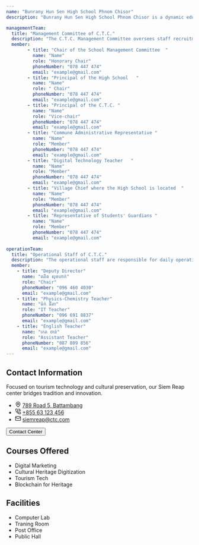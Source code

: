 ```yaml
---
name: "Bunrany Hun Sen High School Phnom Chisor"
description: "Bunrany Hun Sen High School Phnom Chisor is a dynamic educational institution that provides opportunities for students to gain knowledge, skills, and virtues. The high school has a good learning environment, experienced teachers, and modern learning equipment. The curriculum is designed in accordance with national and international educational standards to provide students with a broad knowledge base. In addition, the high school also provides opportunities for students to participate in social and sports activities."

managementTeam:
  title: "Management Committee of C.T.C."
  description: "The C.T.C. Management Committee oversees staff recruitment, operations, resources, monitors finances, promotes community involvement, reviews plans and reports, and supports strategic improvements to enhance efficiency and transparency."
  member:
        - title: "Chair of the School Management Committee  "
          name: "Name"
          role: "Honorary Chair"
          phoneNumber: "078 447 474"
          email: "example@gmail.com"
        - title: "Principal of the High School   "
          name: "Name"
          role: " Chair"
          phoneNumber: "078 447 474"
          email: "example@gmail.com"
        - title: "Principal of the C.T.C. "
          name: "Name"
          role: "Vice-chair"
          phoneNumber: "078 447 474"
          email: "example@gmail.com"
        - title: "Commune Administrative Representative "
          name: "Name"
          role: "Member"
          phoneNumber: "078 447 474"
          email: "example@gmail.com" 
        - title: "Digital Technology Teacher   "
          name: "Name"
          role: "Member"
          phoneNumber: "078 447 474"
          email: "example@gmail.com" 
        - title: "Village Chief where the High School is located  "
          name: "Name"
          role: "Member"
          phoneNumber: "078 447 474"
          email: "example@gmail.com" 
        - title: "Representative of Students' Guardians "
          name: "Name"
          role: "Member"
          phoneNumber: "078 447 474"
          email: "example@gmail.com"  
 
operationTeam:
  title: "Operational Staff of C.T.C."
  description: "The operational staff are responsible for daily operations and running of the C.T.C."
  member:
    - title: "Deputy Director"
      name: "ឈិន សុខហាក់"
      role: "Chair"
      phoneNumber: "096 460 4030"
      email: "example@gmail.com"
    - title: "Physics-Chemistry Teacher"
      name: "ម៉ក់ ធីតា"
      role: "IT Teacher"
      phoneNumber: "096 691 8837"
      email: "example@gmail.com"
    - title: "English Teacher"
      name: "កេត ចាន់"
      role: "Assistant Teacher"
      phoneNumber: "087 809 856"
      email: "example@gmail.com"
---
```

<div >
        <div class="grid grid-cols-1 md:grid-cols-2 gap-8">
            <div class="p-4 rounded-lg">
                <h2 class="text-2xl font-bold text-primary mb-4">Contact Information</h2>
                <p class="mb-4">
                    Focused on tourism technology and cultural preservation, our Siem Reap center bridges tradition and innovation.
                </p>
                <ul class="list-disc list-inside">
                    <li class="flex items-center gap-x-3">
                        <svg xmlns="http://www.w3.org/2000/svg" width="16" height="16" viewBox="0 0 24 24" fill="none" stroke="currentColor" stroke-width="2" stroke-linecap="round" stroke-linejoin="round" class="lucide lucide-map-pin"><path d="M20 10c0 4.993-5.539 10.193-7.399 11.799a1 1 0 0 1-1.202 0C9.539 20.193 4 14.993 4 10a8 8 0 0 1 16 0"/><circle cx="12" cy="10" r="3"/></svg>
                        <a href="https://www.openstreetmap.org/?mlat=13.3631&mlon=103.8667#map=15/-13.3631/103.8667" target="_blank" rel="noopener noreferrer">789 Road 5, Battambang<a>
                    </li>
                    <li class="flex items-center gap-x-3">
                        <svg xmlns="http://www.w3.org/2000/svg" width="16" height="16" viewBox="0 0 24 24" fill="none" stroke="currentColor" stroke-width="2" stroke-linecap="round" stroke-linejoin="round" class="lucide lucide-phone-call"><path d="M22 16.92v3a2 2 0 0 1-2.18 2 19.79 19.79 0 0 1-8.63-3.07 19.5 19.5 0 0 1-6-6 19.79 19.79 0 0 1-3.07-8.67A2 2 0 0 1 4.11 2h3a2 2 0 0 1 2 1.72 12.84 12.84 0 0 0 .7 2.81 2 2 0 0 1-.45 2.11L8.09 9.91a16 16 0 0 0 6 6l1.27-1.27a2 2 0 0 1 2.11-.45 12.84 12.84 0 0 0 2.81.7A2 2 0 0 1 22 16.92z"/><path d="M14.05 2a9 9 0 0 1 8 7.94"/><path d="M14.05 6A5 5 0 0 1 18 10"/></svg>
                        <a href="tel:+855 63 123 456">+855 63 123 456</a>
                    </li>
                    <li class="flex items-center gap-x-3">
                        <svg xmlns="http://www.w3.org/2000/svg" width="16" height="16" viewBox="0 0 24 24" fill="none" stroke="currentColor" stroke-width="2" stroke-linecap="round" stroke-linejoin="round" class="lucide lucide-mail"><rect width="20" height="16" x="2" y="4" rx="2"/><path d="m22 7-8.97 5.7a1.94 1.94 0 0 1-2.06 0L2 7"/></svg>
                        <a href="mailto:siemreap@ctc.com">siemreap@ctc.com</a>
                    </li>
                </ul>
                <button class="mt-6 bg-blue-800 text-white px-4 py-2 rounded hover:bg-blue-700 transition duration-300 hidden">
                    Contact Center
                </button>
            </div>
            <div class="p-4 rounded-lg">
                <h2 class="text-2xl font-bold text-primary mb-4">Courses Offered</h2>
                <ul class="list-disc list-inside mb-6">
                    <li>Digital Marketing</li>
                    <li>Cultural Heritage Digitization</li>
                    <li>Tourism Tech</li>
                    <li>Blockchain for Heritage</li>
                </ul>
                <h2 class="text-2xl font-bold text-primary mb-4">Facilities</h2>
                <ul class="list-disc list-inside">
                    <li>Computer Lab</li>
                    <li>Traning Room</li>
                    <li>Post Office</li>
                    <li>Public Hall</li>
                </ul>
            </div>
        </div>
    </div>